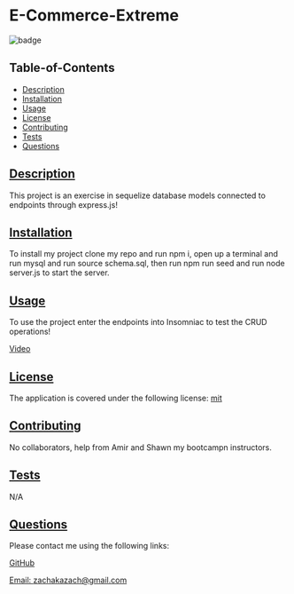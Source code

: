 # E-Commerce-Extreme

  ![badge](https://img.shields.io/badge/license-mit-blue)

  ## Table-of-Contents

  * [Description](#description)
  * [Installation](#installation)
  * [Usage](#usage)
  * [License](#license)
  * [Contributing](#contributing)
  * [Tests](#tests)
  * [Questions](#questions)
  
  ## [Description](#table-of-contents)

  This project is an exercise in sequelize database models connected to endpoints through express.js!

  ## [Installation](#table-of-contents)

  To install my project clone my repo and run npm i, open up a terminal and run mysql and run source schema.sql, then run npm run seed and run node server.js to start the server.

  ## [Usage](#table-of-contents)

  To use the project enter the endpoints into Insomniac to test the CRUD operations!
  
  [Video](https://drive.google.com/file/d/1JIPwEaqm2sd9FP_VL7C8ovW3p4-P9zZt/view)
  
  ## [License](#table-of-contents)
  The application is covered under the following license: [mit](https://choosealicense.com/licenses/mit)

  ## [Contributing](#table-of-contents)
  
  No collaborators, help from Amir and Shawn my bootcampn instructors.

  ## [Tests](#table-of-contents)

  N/A

  ## [Questions](#table-of-contents)

  Please contact me using the following links:

  [GitHub](https://github.com/info-hazard)

  [Email: zachakazach@gmail.com](mailto:zachakazach@gmail.com)
